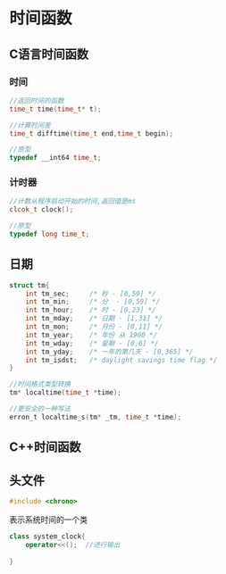 # 时间函数

## C语言时间函数

### 时间

```c
//返回时间的函数
time_t time(time_t* t);

//计算时间差
time_t difftime(time_t end,time_t begin);

//原型
typedef __int64 time_t;
```

### 计时器

```c++
//计数从程序启动开始的时间,返回值是ms
clcok_t clock();

//原型
typedef long time_t;
```

## 日期

```c
struct tm{
	int tm_sec;     /* 秒 - [0,59] */
    int tm_min;     /* 分  - [0,59] */
    int tm_hour;    /* 时 - [0,23] */
    int tm_mday;    /* 日期 - [1,31] */
    int tm_mon;     /* 月份 - [0,11] */
    int tm_year;    /* 年份 从 1900 */
    int tm_wday;    /* 星期 - [0,6] */
    int tm_yday;    /* 一年的第几天 - [0,365] */
    int tm_isdst;   /* daylight savings time flag */
}
```

```c
//时间格式类型转换
tm* localtime(time_t *time);

//更安全的一种写法
erron_t localtime_s(tm* _tm, time_t *time);
```



## C++时间函数

## 头文件

```c++
#include <chrono>
```

表示系统时间的一个类

```c++
class system_clock{
	operator<<();  //进行输出
        
}
```



